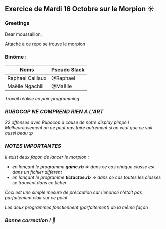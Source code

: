 ## Exercice de Mardi 16 Octobre sur le Morpion :sunny: 

### Greetings

<p>Dear moussaillon,</p>
<p>Attaché à ce repo se trouve le morpion</strong></p>
    
### Binôme :
Noms | Pseudo Slack
------------ | -------------
Raphael Caillaux| @Raphael
Maëlle Ngachili|@Maëlle

<p><em>Travail réalisé en pair-programming<p>

### RUBOCOP NE COMPREND RIEN A L'ART
<p>22 offenses avec Rubocop à cause de notre display pimpé ! Malheureusement on ne peut pas faire autrement si on veut que ce soit aussi beau :p<em><p>

### NOTES IMPORTANTES

<p>Il exist deux façon de lancer le morpion :<p>
<ul>
<li>en lançant le programme <strong>game.rb</strong> => dans ce cas chaque classe est dans un fichier différent</li>
<li>en lançant le programme <strong>tictactoe.rb</strong> => dans ce cas toutes les classes se trouvent dans ce ficher</li>
</ul>
<p>Ceci est une simple mesure de précaution car l'enoncé n'était pas parfaitement clair sur ce point<p>
<p>Les deux programmes fonctiennent (parfaitement) de la même façon<p>

### Bonne correction ! :poop:
